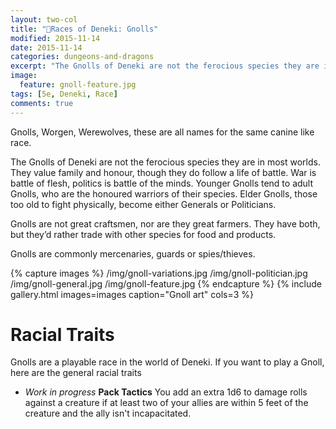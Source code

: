 ```yaml
---
layout: two-col
title: "🏰Races of Deneki: Gnolls"
modified: 2015-11-14
date: 2015-11-14
categories: dungeons-and-dragons
excerpt: "The Gnolls of Deneki are not the ferocious species they are in most worlds. They value family and honour, though they do follow a life of battle."
image:
  feature: gnoll-feature.jpg
tags: [5e, Deneki, Race]
comments: true
---
```


Gnolls, Worgen, Werewolves, these are all names for the same canine like race.

The Gnolls of Deneki are not the ferocious species they are in most worlds. They value family and honour, though they do follow a life of battle. War is battle of flesh, politics is battle of the minds. Younger Gnolls tend to adult Gnolls, who are the honoured warriors of their species. Elder Gnolls, those too old to fight physically, become either Generals or Politicians.

Gnolls are not great craftsmen, nor are they great farmers. They have both, but they’d rather trade with other species for food and products.

Gnolls are commonly mercenaries, guards or spies/thieves.

{% capture images %}
  /img/gnoll-variations.jpg
  /img/gnoll-politician.jpg
  /img/gnoll-general.jpg
  /img/gnoll-feature.jpg
{% endcapture %}
{% include gallery.html images=images caption="Gnoll art" cols=3 %}

# Racial Traits

Gnolls are a playable race in the world of Deneki. If you want to play a Gnoll, here are the general racial traits

- _Work in progress_ **Pack Tactics** You add an extra 1d6 to damage rolls against a creature if at least two of your allies are within 5 feet of the creature and the ally isn't incapacitated.
